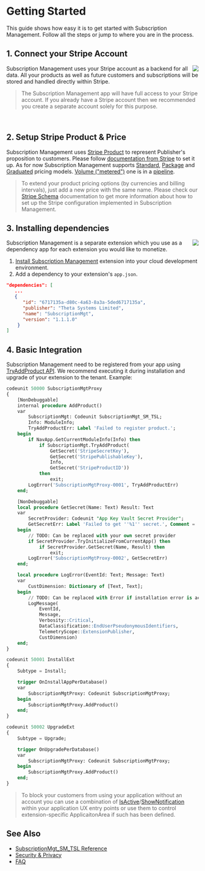 # Getting Started
This guide shows how easy it is to get started with Subscription Management. Follow all the steps or jump to where you are in the process.
## 1. Connect your Stripe Account
<img align="right" src="https://www.belcar.fi/wp-content/uploads/2020/10/Stripe-wordmark-slate_sm-2.png" />

Subscription Management uses your Stripe account as a backend for all data. All your products as well as future customers and subscriptions will be stored and handled directly within Stripe.

<!-- theme: warning -->
> The Subscription Management app will have full access to your Stripe account. If you already have a Stripe account then we recommended you create a separate account solely for this purpose.

<a href="https://smp.365extensions.com/forms/account" style="border-bottom-style:none;padding:10px 90px;background-image:url('https://dabuttonfactory.com/button.png?t=Connect+with+Stripe&f=Open+Sans-Bold&ts=14&tc=fff&hp=23&vp=14&w=180&h=38&c=4&bgt=unicolored&bgc=635bff')"></a>
## 2. Setup Stripe Product & Price
Subscription Management uses [Stripe Product](https://stripe.com/docs/billing/prices-guide) to represent Publisher's proposition to customers. Please follow [documentation from Stripe](https://support.stripe.com/questions/how-to-create-products-and-prices) to set it up. As for now Subscription Management supports [Standard](https://stripe.com/docs/billing/subscriptions/model#package-standard-pricing), [Package](https://stripe.com/docs/billing/subscriptions/model#package-standard-pricing) and [Graduated](https://stripe.com/docs/billing/subscriptions/model#tiered-billing) pricing models. [Volume ("metered")](https://stripe.com/docs/billing/subscriptions/model#licensed-and-metered) one is in a [pipeline](https://github.com/thetanz/smp-docs/issues/14). 

> To extend your product pricing options (by currencies and billing intervals), just add a new price with the same name. Please check our [Stripe Schema](StripeSchema.md#product) documentation to get more information about how to set up the Stripe configuration implemented in Subscription Management. 

## 3. Installing dependencies
<img align="right" src="https://www.plantuml.com/plantuml/png/SoWkIImgAStDuOgEp2yjKd2jA4dDAyxCpujLqDMrKuWEBaqgJYxAB2W12lccbyHoEQJcfG2L0m00" />
Subscription Management is a separate extension which you use as a dependency app for each extension you would like to monetize.

1. [Install Subscription Management](https://businesscentral.dynamics.com/?filter=%27ID%27%20IS%20%276717135a-d80c-4a63-8a3a-5ded6717135a%27&page=2503) extension into your cloud development environment.
2. Add a dependency to your extension's `app.json`.
```json
"dependencies": [
   ...
   {
      "id": "6717135a-d80c-4a63-8a3a-5ded6717135a",
      "publisher": "Theta Systems Limited",
      "name": "SubscriptionMgt",
      "version": "1.1.1.0"
    }
]
```
## 4. Basic Integration
Subscription Management need to be registered from your app using [TryAddProduct API](References/SubscriptionMgt.md#tryaddproduct-method). We recommend executing it during installation and upgrade of your extension to the tenant. Example: 
<!--
type: tab
title: SubscriptionMgtProxy.Codeunit.al
-->
```sql
codeunit 50000 SubscriptionMgtProxy
{
    [NonDebuggable]
    internal procedure AddProduct()
    var
        SubscriptionMgt: Codeunit SubscriptionMgt_SM_TSL;
        Info: ModuleInfo;
        TryAddProductErr: Label 'Failed to register product.';
    begin
        if NavApp.GetCurrentModuleInfo(Info) then
            if SubscriptionMgt.TryAddProduct(
                GetSecret('StripeSecretKey'),
                GetSecret('StripePublishableKey'),
                Info,
                GetSecret('StripeProductID'))
            then
                exit;
        LogError('SubscriptionMgtProxy-0001', TryAddProductErr)
    end;

    [NonDebuggable]
    local procedure GetSecret(Name: Text) Result: Text
    var
        SecretProvider: Codeunit "App Key Vault Secret Provider";
        GetSecretErr: Label 'Failed to get ''%1'' secret.', Comment = '%1 - Secret Name';
    begin
        // TODO: Can be replaced with your own secret provider
        if SecretProvider.TryInitializeFromCurrentApp() then
            if SecretProvider.GetSecret(Name, Result) then
                exit;
        LogError('SubscriptionMgtProxy-0002', GetSecretErr)
    end;

    local procedure LogError(EventId: Text; Message: Text)
    var
        CustDimension: Dictionary of [Text, Text];
    begin
        // TODO: Can be replaced with Error if installation error is acceptable.
        LogMessage(
            EventId,
            Message,
            Verbosity::Critical,
            DataClassification::EndUserPseudonymousIdentifiers,
            TelemetryScope::ExtensionPublisher,
            CustDimension)
    end;
}
```
<!--
type: tab
title: InstallExt.Codeunit.al
-->
```sql
codeunit 50001 InstallExt
{
    Subtype = Install;

    trigger OnInstallAppPerDatabase()
    var
        SubscriptionMgtProxy: Codeunit SubscriptionMgtProxy;
    begin
        SubscriptionMgtProxy.AddProduct()
    end;
}
```
<!--
type: tab
title: UpgradeExt.Codeunit.al
-->
```sql
codeunit 50002 UpgradeExt
{
    Subtype = Upgrade;

    trigger OnUpgradePerDatabase()
    var
        SubscriptionMgtProxy: Codeunit SubscriptionMgtProxy;
    begin
        SubscriptionMgtProxy.AddProduct()
    end;
}
```
<!-- type: tab-end -->

> To block your customers from using your application without an account you can use a combination of [IsActive](References/SubscriptionMgt.md#isactive-method)/[ShowNotification](References/SubscriptionMgt.md#shownotification-method) within your application UX entry points or use them to control extension-specific ApplicaitonArea if such has been defined. 

## See Also
- [SubscriptionMgt_SM_TSL Reference](References/SubscriptionMgt.md)
- [Security & Privacy](Overview/Security&Privacy.md)
- [FAQ](FAQ.md)
